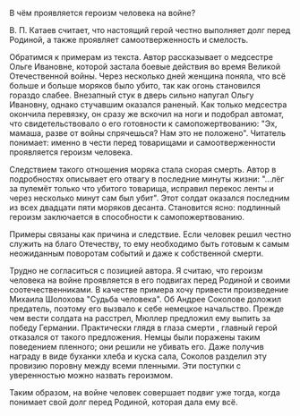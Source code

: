 В чём проявляется героизм человека на войне?

В. П. Катаев считает, что настоящий герой честно выполняет долг перед Родиной, а также проявляет самоотверженность и смелость. 

Обратимся к примерам из текста. Автор рассказывает о медсестре Ольге Ивановне, которой застала боевые действия во время Великой Отечественной войны. Через несколько дней женщина поняла, что всё больше и больше моряков было убито, так как огонь становился гораздо слабее. Внезапный стук в дверь сильно напугал Ольгу Ивановну, однако стучавшим оказался раненый. Как только медсестра окончила перевязку, он сразу же вскочил на ноги и подобрал автомат, что свидетельствовало о его готовности к самопожертвованию: "Эх, мамаша, разве от войны спрячешься? Нам это не положено". Читатель понимает: именно в чести перед товарищами и самоотверженности проявляется героизм человека. 

Следствием такого отношения моряка стала скорая смерть. Автор в подробностях описывает его отвагу в последние минуты жизни: "...лёг за пулемёт только что убитого товарища, исправил перекос ленты и через несколько минут сам был убит". Этот солдат оказался последним из всех двадцати пяти моряков десанта. Становится ясно: подлинный героизм заключается в способности к самопожертвованию.  
 
Примеры связаны как причина и следствие. Если человек решил честно служить на благо Отечеству, то ему необходимо быть готовым к самым неожиданным поворотам событий и даже к собственной смерти. 

Трудно не согласиться с позицией автора. Я считаю, что героизм человека на войне проявляется в его подвигах перед Родиной и своими соотечественниками. В качестве примера хочу привести произведение Михаила Шолохова "Судьба человека". Об Андрее Соколове доложил предатель, поэтому его вызвало к себе немецкое начальство. Прежде чем вести солдата на расстрел, Мюллер предложил ему выпить за победу Германии. Практически глядя в глаза смерти , главный герой отказался от такого предложения. Немцы были поражены таким поведением пленного; они решили не убивать его. Даже получив награду в виде буханки хлеба и куска сала, Соколов разделил эту провизию поровну между всеми пленными. Эти поступки с уверенностью можно назвать героизмом. 

Таким образом, на войне человек совершает подвиг уже тогда, когда понимает свой долг перед Родиной, которая дала ему всё. 
